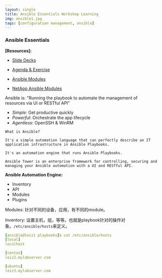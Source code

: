 ```yaml
---
layout: single
title: Ansible Essentials Workshop Learning
img: ansible1.jpg
tags: [configuration management, ansible]
---
```


### Ansible Essentials

**[Resources]:**

- [Slide Decks](https://network-automation.github.io/linklight/decks/ansible-essentials.html#/)

- [Agenda & Exercise](http://ansible-workshop.redhatgov.io/standard/workshop/index.html)
- [Ansible Modules](https://docs.ansible.com/ansible/latest/modules/list_of_all_modules.html)
- [NetApp Ansible Modules](https://docs.ansible.com/ansible/latest/modules/list_of_storage_modules.html#netapp)

Ansible is:  "Running the playbook to automate the management of resources via UI or RESTful API"

- *Simple*: Get productive quickly
- *Powerful*: Orchestrate the app lifecycle
- *Agentless*: OpenSSH & WinRM

```
What is Ansible?

It's a simple automation language that can perfectly describe an IT application infrastructure in Ansible Playbooks.

It's an automation engine that runs Ansible Playbooks.

Ansible Tower is an enterprise framework for controlling, securing and managing your Ansible automation with a UI and RESTful API.
```

**Ansible Automation Engine:**

- Inventory
- API
- Modules
- Plugins

Modules: 针对不同的设备，应用，有不同的module。

Inventory: 设置主机，组，等等。也就是playbook针对的操作对象。`/etc/ansible/hosts`来定义。

```yaml
[ansible@leiz1 playbooks]$ cat /etc/ansible/hosts
[local]
localhost

[centos]
leiz2.mylabserver.com

[ubuntu]
leiz3.mylabserver.com
```
